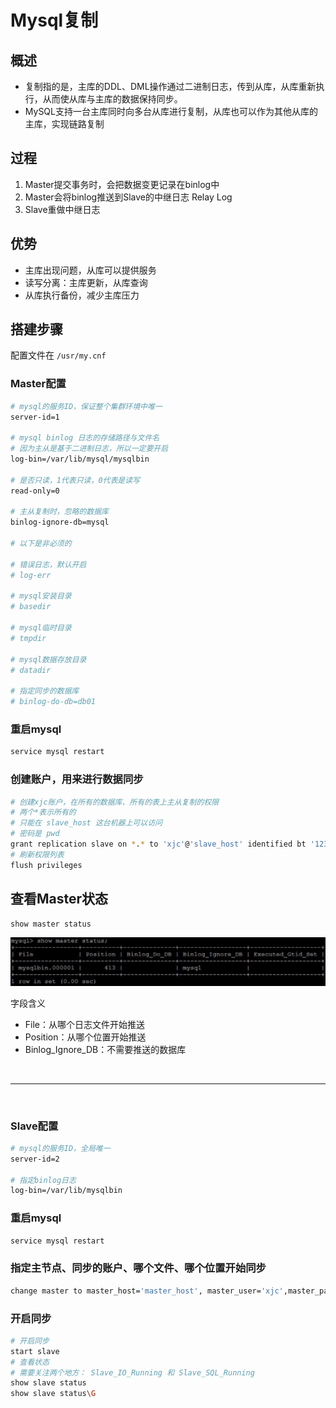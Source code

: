 # Mysql复制

## 概述
- 复制指的是，主库的DDL、DML操作通过二进制日志，传到从库，从库重新执行，从而使从库与主库的数据保持同步。
- MySQL支持一台主库同时向多台从库进行复制，从库也可以作为其他从库的主库，实现链路复制

## 过程
1. Master提交事务时，会把数据变更记录在binlog中
2. Master会将binlog推送到Slave的中继日志 Relay Log
3. Slave重做中继日志

## 优势
- 主库出现问题，从库可以提供服务
- 读写分离：主库更新，从库查询
- 从库执行备份，减少主库压力

## 搭建步骤
配置文件在 `/usr/my.cnf`

### Master配置
```sh
# mysql的服务ID，保证整个集群环境中唯一
server-id=1

# mysql binlog 日志的存储路径与文件名
# 因为主从是基于二进制日志，所以一定要开启
log-bin=/var/lib/mysql/mysqlbin

# 是否只读，1代表只读，0代表是读写
read-only=0

# 主从复制时，忽略的数据库
binlog-ignore-db=mysql

# 以下是非必须的

# 错误日志，默认开启
# log-err

# mysql安装目录
# basedir

# mysql临时目录
# tmpdir

# mysql数据存放目录
# datadir

# 指定同步的数据库
# binlog-do-db=db01
```

### 重启mysql
```sh
service mysql restart
```

### 创建账户，用来进行数据同步
```sh
# 创建xjc账户，在所有的数据库、所有的表上主从复制的权限
# 两个*表示所有的
# 只能在 slave_host 这台机器上可以访问
# 密码是 pwd
grant replication slave on *.* to 'xjc'@'slave_host' identified bt '1234'
# 刷新权限列表
flush privileges
```

## 查看Master状态
```sh
show master status
```
![](/others/pictures/show_master_status.jpg)

字段含义
- File：从哪个日志文件开始推送
- Position：从哪个位置开始推送
- Binlog_Ignore_DB：不需要推送的数据库
  
<br />
<hr />
<br />

### Slave配置
```sh
# mysql的服务ID，全局唯一
server-id=2

# 指定binlog日志
log-bin=/var/lib/mysqlbin
```
### 重启mysql
```sh
service mysql restart
```

### 指定主节点、同步的账户、哪个文件、哪个位置开始同步
```sh
change master to master_host='master_host', master_user='xjc',master_password='1234', master_log_file='mysqlbin.000001',master_log_pos=413;
```

### 开启同步
```sh
# 开启同步
start slave
# 查看状态
# 需要关注两个地方： Slave_IO_Running 和 Slave_SQL_Running
show slave status
show slave status\G
```